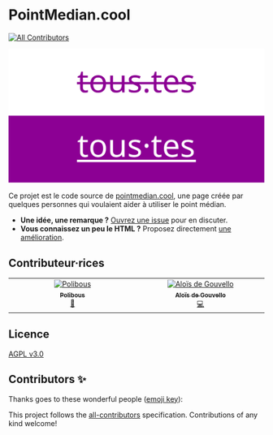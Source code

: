 # PointMedian.cool
<!-- ALL-CONTRIBUTORS-BADGE:START - Do not remove or modify this section -->
[![All Contributors](https://img.shields.io/badge/all_contributors-1-orange.svg?style=flat-square)](#contributors-)
<!-- ALL-CONTRIBUTORS-BADGE:END -->

![banner](ogimage.png)

Ce projet est le code source de [pointmedian.cool](https://pointmedian.cool), une page créée par quelques personnes qui voulaient aider à utiliser le point médian.

- **Une idée, une remarque ?** [Ouvrez une issue](https://github.com/aloisdg/pointmedian/issues?q=is%3Aissue+is%3Aopen+sort%3Aupdated-desc) pour en discuter.
- **Vous connaissez un peu le HTML ?** Proposez directement [une amélioration](https://github.com/aloisdg/pointmedian/edit/main/index.html).

## Contributeur·rices

<!-- ALL-CONTRIBUTORS-LIST:START - Do not remove or modify this section -->
<!-- prettier-ignore-start -->
<!-- markdownlint-disable -->
<table>
  <tbody>
    <tr>
      <td align="center" valign="top" width="14.28%"><a href="https://github.com/Polibous"><img src="https://avatars.githubusercontent.com/u/125921506?v=4?s=100" width="100px;" alt="Polibous"/><br /><sub><b>Polibous</b></sub></a><br /><a href="#design-Polibous" title="Design">🎨</a></td>
      <td align="center" valign="top" width="14.28%"><a href="http://aloisdg.netlify.app"><img src="https://avatars.githubusercontent.com/u/3449303?v=4?s=100" width="100px;" alt="Aloïs de Gouvello"/><br /><sub><b>Aloïs de Gouvello</b></sub></a><br /><a href="https://github.com/aloisdg/pointmedian/commits?author=aloisdg" title="Code">💻</a></td>
    </tr>
  </tbody>
</table>

<!-- markdownlint-restore -->
<!-- prettier-ignore-end -->

<!-- ALL-CONTRIBUTORS-LIST:END -->

## Licence

[AGPL v3.0](https://github.com/aloisdg/pointmedian/blob/main/LICENSE)

## Contributors ✨

Thanks goes to these wonderful people ([emoji key](https://allcontributors.org/docs/en/emoji-key)):

<!-- ALL-CONTRIBUTORS-LIST:START - Do not remove or modify this section -->
<!-- prettier-ignore-start -->
<!-- markdownlint-disable -->
<!-- markdownlint-restore -->
<!-- prettier-ignore-end -->
<!-- ALL-CONTRIBUTORS-LIST:END -->

This project follows the [all-contributors](https://github.com/all-contributors/all-contributors) specification. Contributions of any kind welcome!